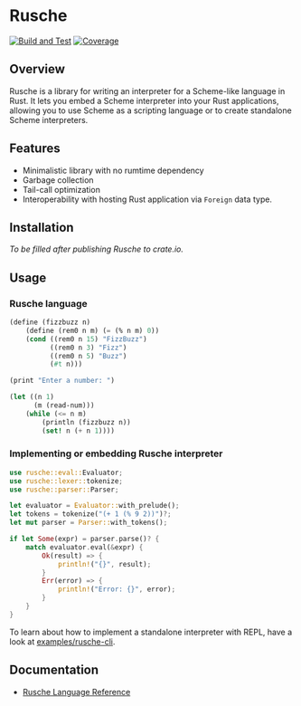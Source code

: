 # Rusche

[![Build and Test](https://github.com/chanryu/rusche/actions/workflows/rust.yml/badge.svg)](https://github.com/chanryu/rusche/actions)
[![Coverage](https://chanryu.github.io/rusche/badges/coverage.svg)](https://github.com/chanryu/rusche/actions)

## Overview

Rusche is a library for writing an interpreter for a Scheme-like language in Rust. It lets you embed a Scheme interpreter into your Rust applications, allowing you to use Scheme as a scripting language or to create standalone Scheme interpreters.


## Features

- Minimalistic library with no rumtime dependency
- Garbage collection
- Tail-call optimization
- Interoperability with hosting Rust application via `Foreign` data type.

## Installation

_To be filled after publishing Rusche to crate.io._

## Usage

### Rusche language

```scheme
(define (fizzbuzz n)
    (define (rem0 n m) (= (% n m) 0))
    (cond ((rem0 n 15) "FizzBuzz")
          ((rem0 n 3) "Fizz")
          ((rem0 n 5) "Buzz")
          (#t n)))

(print "Enter a number: ")

(let ((n 1)
      (m (read-num)))
    (while (<= n m)
        (println (fizzbuzz n))
        (set! n (+ n 1))))
```

### Implementing or embedding Rusche interpreter

```rust
use rusche::eval::Evaluator;
use rusche::lexer::tokenize;
use rusche::parser::Parser;

let evaluator = Evaluator::with_prelude();
let tokens = tokenize("(+ 1 (% 9 2))")?;
let mut parser = Parser::with_tokens();

if let Some(expr) = parser.parse()? {
    match evaluator.eval(&expr) {
        Ok(result) => {
            println!("{}", result);
        }
        Err(error) => {
            println!("Error: {}", error);
        }
    }
}

```

To learn about how to implement a standalone interpreter with REPL, have a look at [examples/rusche-cli](https://github.com/chanryu/rusche/blob/readme/examples/rusche-cli/repl.rs).

## Documentation

- [Rusche Language Reference](https://github.com/chanryu/rusche/wiki/Rusche-Language-Reference)

<!--
## Background

About five years ago, I decided to learn more about Lisp by [writing a Lisp interpreter in C++](https://github.com/chanryu/mlisp). 
I had heard a lot about how insightful Lisp can be, so I wanted to experience it for myself.

I could have just learned a Lisp variant like Scheme, but my goal wasn't to become a Lisp programmer. Instead, I wanted to 
understand what Paul Graham talked about in [The Roots of Lisp](https://paulgraham.com/rootsoflisp.html):

> In 1960, John McCarthy published a remarkable paper in which he did for programming something like what Euclid did for 
> geometry. He showed how, given a handful of simple operators and a notation for functions, you can build a whole 
> programming language. He called this language Lisp, for "List Processing," because one of his key ideas was to use a 
> simple data structure called a list for both code and data.

The project was successful. Writing the interpreter taught me what makes Lisp different from other languages. Lisp's macro system
was very enlightening, and writing C++ code to make macros work felt like meditation.

Back then, I chose C++ because it's the programming language I'm most comfortable with. If I were to do it again today, I would 
probably choose Swift. Even though I'm still better at C++, Swift makes me more productive.

This time, I'm using Rust because I have a different goal -- Learning Rust. I'm not sure how this project will turn out, but there are a few 
Rust features I want to explore along the way.
-->
